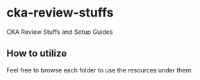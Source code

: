 # cka-review-stuffs
CKA Review Stuffs and Setup Guides

## How to utilize
Feel free to browse each folder to use the resources under them.
